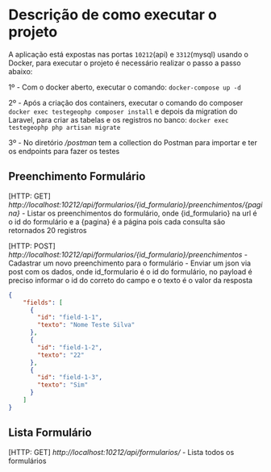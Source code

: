 # Descrição de como executar o projeto

A aplicação está expostas nas portas `10212`(api) e `3312`(mysql) usando o Docker, para executar o projeto é necessário realizar o passo a passo abaixo:

1º - Com o docker aberto, executar o comando: `docker-compose up -d`

2º - Após a criação dos containers, executar o comando do composer `docker exec testegeophp composer install` e depois da migration do Laravel, para criar as tabelas e os registros no banco: `docker exec testegeophp php artisan migrate`

3º - No diretório */postman* tem a collection do Postman para importar e ter os endpoints para fazer os testes

## Preenchimento Formulário

[HTTP: GET] *http://localhost:10212/api/formularios/{id_formulario}/preenchimentos/{pagina}* - Listar os preenchimentos do formulário, onde {id_formulario} na url é o id do formulário e a {pagina} é a página pois cada consulta são retornados 20 registros

[HTTP: POST] *http://localhost:10212/api/formularios/{id_formulario}/preenchimentos* - Cadastrar um novo preenchimento para o formulário - Enviar um json via post com os dados, onde id_formulario é o id do formulário, no payload é preciso informar o id do correto do campo e o texto é o valor da resposta

```json
{
    "fields": [
      {
        "id": "field-1-1", 
        "texto": "Nome Teste Silva"
      },
      {
        "id": "field-1-2",
        "texto": "22"
      },
      {
        "id": "field-1-3",
        "texto": "Sim"
      }
    ]
}
```

## Lista Formulário

[HTTP: GET] *http://localhost:10212/api/formularios/* - Lista todos os formulários
